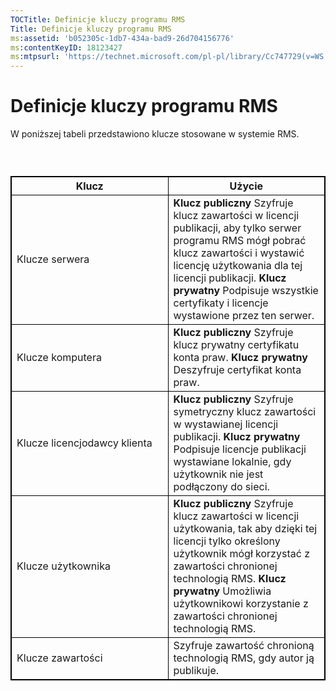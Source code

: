 ```yaml
---
TOCTitle: Definicje kluczy programu RMS
Title: Definicje kluczy programu RMS
ms:assetid: 'b052305c-1db7-434a-bad9-26d704156776'
ms:contentKeyID: 18123427
ms:mtpsurl: 'https://technet.microsoft.com/pl-pl/library/Cc747729(v=WS.10)'
---
```


Definicje kluczy programu RMS
=============================

W poniższej tabeli przedstawiono klucze stosowane w systemie RMS.

###  

 
<table style="border:1px solid black;">
<colgroup>
<col width="50%" />
<col width="50%" />
</colgroup>
<thead>
<tr class="header">
<th style="border:1px solid black;" >Klucz</th>
<th style="border:1px solid black;" >Użycie</th>
</tr>
</thead>
<tbody>
<tr class="odd">
<td style="border:1px solid black;">Klucze serwera</td>
<td style="border:1px solid black;"><strong>Klucz publiczny</strong>
Szyfruje klucz zawartości w licencji publikacji, aby tylko serwer programu RMS mógł pobrać klucz zawartości i wystawić licencję użytkowania dla tej licencji publikacji.
<strong>Klucz prywatny</strong>
Podpisuje wszystkie certyfikaty i licencje wystawione przez ten serwer.</td>
</tr>
<tr class="even">
<td style="border:1px solid black;">Klucze komputera</td>
<td style="border:1px solid black;"><strong>Klucz publiczny</strong>
Szyfruje klucz prywatny certyfikatu konta praw.
<strong>Klucz prywatny</strong>
Deszyfruje certyfikat konta praw.</td>
</tr>
<tr class="odd">
<td style="border:1px solid black;">Klucze licencjodawcy klienta</td>
<td style="border:1px solid black;"><strong>Klucz publiczny</strong>
Szyfruje symetryczny klucz zawartości w wystawianej licencji publikacji.
<strong>Klucz prywatny</strong>
Podpisuje licencje publikacji wystawiane lokalnie, gdy użytkownik nie jest podłączony do sieci.</td>
</tr>
<tr class="even">
<td style="border:1px solid black;">Klucze użytkownika</td>
<td style="border:1px solid black;"><strong>Klucz publiczny</strong>
Szyfruje klucz zawartości w licencji użytkowania, tak aby dzięki tej licencji tylko określony użytkownik mógł korzystać z zawartości chronionej technologią RMS.
<strong>Klucz prywatny</strong>
Umożliwia użytkownikowi korzystanie z zawartości chronionej technologią RMS.</td>
</tr>
<tr class="odd">
<td style="border:1px solid black;">Klucze zawartości</td>
<td style="border:1px solid black;">Szyfruje zawartość chronioną technologią RMS, gdy autor ją publikuje.</td>
</tr>
</tbody>
</table>
